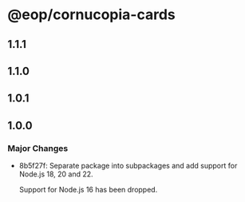 # @eop/cornucopia-cards

## 1.1.1

## 1.1.0

## 1.0.1

## 1.0.0

### Major Changes

- 8b5f27f: Separate package into subpackages and add support for Node.js 18, 20 and 22.

  Support for Node.js 16 has been dropped.
